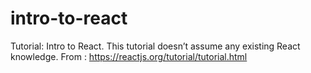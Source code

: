 # intro-to-react
Tutorial: Intro to React. This tutorial doesn’t assume any existing React knowledge. From : https://reactjs.org/tutorial/tutorial.html
